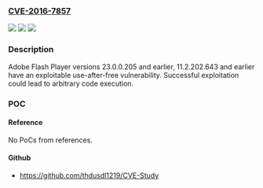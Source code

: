 ### [CVE-2016-7857](https://cve.mitre.org/cgi-bin/cvename.cgi?name=CVE-2016-7857)
![](https://img.shields.io/static/v1?label=Product&message=Adobe%20Flash%20Player%2023.0.0.205%20and%20earlier%2C%2011.2.202.643%20and%20earlier&color=blue)
![](https://img.shields.io/static/v1?label=Version&message=n%2Fa&color=blue)
![](https://img.shields.io/static/v1?label=Vulnerability&message=Use%20after%20free&color=brighgreen)

### Description

Adobe Flash Player versions 23.0.0.205 and earlier, 11.2.202.643 and earlier have an exploitable use-after-free vulnerability. Successful exploitation could lead to arbitrary code execution.

### POC

#### Reference
No PoCs from references.

#### Github
- https://github.com/thdusdl1219/CVE-Study

